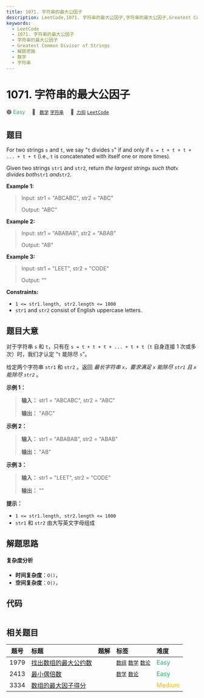 ```yaml
---
title: 1071. 字符串的最大公因子
description: LeetCode,1071. 字符串的最大公因子,字符串的最大公因子,Greatest Common Divisor of Strings,解题思路,数学,字符串
keywords:
  - LeetCode
  - 1071. 字符串的最大公因子
  - 字符串的最大公因子
  - Greatest Common Divisor of Strings
  - 解题思路
  - 数学
  - 字符串
---
```


# 1071. 字符串的最大公因子

🟢 <font color=#15bd66>Easy</font>&emsp; 🔖&ensp; [`数学`](/tag/math.md) [`字符串`](/tag/string.md)&emsp; 🔗&ensp;[`力扣`](https://leetcode.cn/problems/greatest-common-divisor-of-strings) [`LeetCode`](https://leetcode.com/problems/greatest-common-divisor-of-strings)

## 题目

For two strings `s` and `t`, we say "`t` divides `s`" if and only if `s = t +
t + t + ... + t + t` (i.e., `t` is concatenated with itself one or more
times).

Given two strings `str1` and `str2`, return _the largest string_`x` _such
that_`x` _divides both_`str1` _and_`str2`.



**Example 1:**

> Input: str1 = "ABCABC", str2 = "ABC"
> 
> Output: "ABC"

**Example 2:**

> Input: str1 = "ABABAB", str2 = "ABAB"
> 
> Output: "AB"

**Example 3:**

> Input: str1 = "LEET", str2 = "CODE"
> 
> Output: ""

**Constraints:**

  * `1 <= str1.length, str2.length <= 1000`
  * `str1` and `str2` consist of English uppercase letters.


## 题目大意

对于字符串 `s` 和 `t`，只有在 `s = t + t + t + ... + t + t`（`t` 自身连接 1 次或多次）时，我们才认定 “`t`
能除尽 `s`”。

给定两个字符串 `str1` 和 `str2` 。返回 _最长字符串  `x`，要求满足 `x` 能除尽 `str1` 且 `x` 能除尽 `str2`_
。



**示例 1：**

> 
> 
> 
> 
> 
> **输入：** str1 = "ABCABC", str2 = "ABC"
> 
> **输出：** "ABC"
> 
> 

**示例 2：**

> 
> 
> 
> 
> 
> **输入：** str1 = "ABABAB", str2 = "ABAB"
> 
> **输出：** "AB"
> 
> 

**示例 3：**

> 
> 
> 
> 
> 
> **输入：** str1 = "LEET", str2 = "CODE"
> 
> **输出：** ""
> 
> 



**提示：**

  * `1 <= str1.length, str2.length <= 1000`
  * `str1` 和 `str2` 由大写英文字母组成


## 解题思路

#### 复杂度分析

- **时间复杂度**：`O()`，
- **空间复杂度**：`O()`，

## 代码

```javascript

```

## 相关题目

<!-- prettier-ignore -->
| 题号 | 标题 | 题解 | 标签 | 难度 |
| :------: | :------ | :------: | :------ | :------ |
| 1979 | [找出数组的最大公约数](https://leetcode.com/problems/find-greatest-common-divisor-of-array) |  |  [`数组`](/tag/array.md) [`数学`](/tag/math.md) [`数论`](/tag/number-theory.md) | <font color=#15bd66>Easy</font> |
| 2413 | [最小偶倍数](https://leetcode.com/problems/smallest-even-multiple) |  |  [`数学`](/tag/math.md) [`数论`](/tag/number-theory.md) | <font color=#15bd66>Easy</font> |
| 3334 | [数组的最大因子得分](https://leetcode.com/problems/find-the-maximum-factor-score-of-array) |  |  | <font color=#ffb800>Medium</font> |